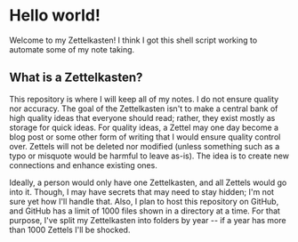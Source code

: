 # Hello world!

Welcome to my Zettelkasten! I think I got this shell script working to automate some of my note taking.

## What is a Zettelkasten?

This repository is where I will keep all of my notes. I do not ensure quality nor accuracy. The goal of the 
Zettelkasten isn't to make a central bank of high quality ideas that everyone should read; rather, they exist mostly
as storage for quick ideas. For quality ideas, a Zettel may one day become a blog post or some other form of writing
that I would ensure quality control over. Zettels will not be deleted nor modified (unless something such as a typo or
misquote would be harmful to leave as-is). The idea is to create new connections and enhance existing ones.

Ideally, a person would only have one Zettelkasten, and all Zettels would go into it. Though, I may have secrets that
may need to stay hidden; I'm not sure yet how I'll handle that. Also, I plan to host this repository on GitHub, and
GitHub has a limit of 1000 files shown in a directory at a time. For that purpose, I've split my Zettelkasten into
folders by year -- if a year has more than 1000 Zettels I'll be shocked.
